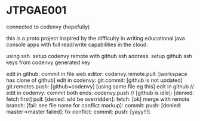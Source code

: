 # JTPGAE001
connected to codenvy (hopefully)

this is a proto project inspired by the difficulty in writing educational java console apps with full read/write capabilities in the cloud.

using ssh. setup codenvy remote with github ssh address. setup github ssh keys from codenvy generated key

edit in github: commit in file web editor: codenvy.remote.pull: [workspace has clone of github]
edit in codenvy: git.commit: [github is not updated] git.remotes.push: [github=codenvy]
[using same file eg this] edit in github // edit in codenvy: commit both ends: codenvy.push // [github is idle]: [denied: fetch first] pull: [denied: wld be overridden]: fetch: [ok] merge with remote branch: [fail: see file name for conflict markup]: commit: push: [denied: master->master failed]: fix conflict: commit: push: [yayy!!!]   

